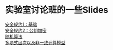 # 实验室讨论班的一些Slides
[安全规约1：基础](.\Slides/Introduction_to_Security_Reduction/Introduction_to_Security_Reduction_I_Basics.pptx)  
[安全规约2：公钥加密](.\Slides/Introduction_to_Security_Reduction/Introduction_to_Security_Reduction_II_Public_Key_Encryption.pptx)  
[随机算法](.\Slides/Randomized_Computation/Randomized_Computation.pdf)  
[多项式层次以及非一致计算模型](.\Slides/Variations_on_P_and_NP/Variations_on_P_and_NP.pdf)  
